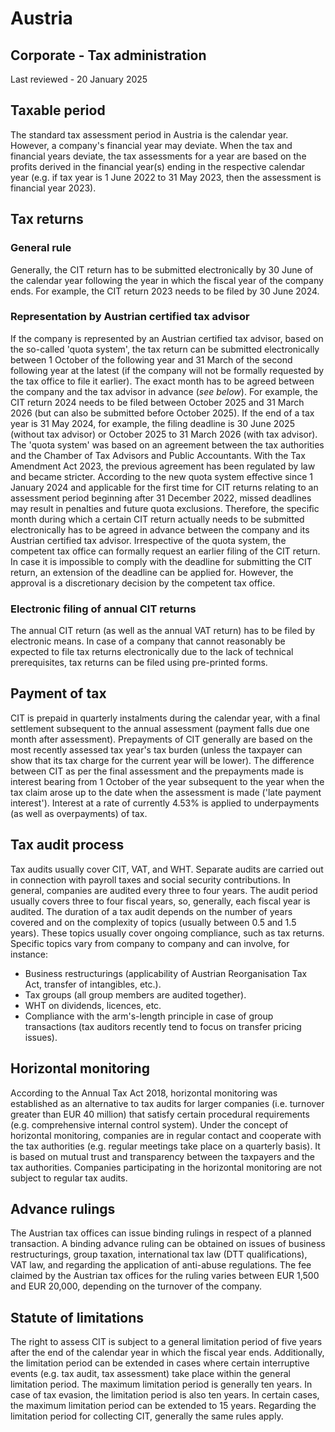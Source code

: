 # Austria
## Corporate - Tax administration
Last reviewed - 20 January 2025
## Taxable period
The standard tax assessment period in Austria is the calendar year. However, a company's financial year may deviate. When the tax and financial years deviate, the tax assessments for a year are based on the profits derived in the financial year(s) ending in the respective calendar year (e.g. if tax year is 1 June 2022 to 31 May 2023, then the assessment is financial year 2023).
## Tax returns
### General rule
Generally, the CIT return has to be submitted electronically by 30 June of the calendar year following the year in which the fiscal year of the company ends. For example, the CIT return 2023 needs to be filed by 30 June 2024.
### Representation by Austrian certified tax advisor
If the company is represented by an Austrian certified tax advisor, based on the so-called 'quota system', the tax return can be submitted electronically between 1 October of the following year and 31 March of the second following year at the latest (if the company will not be formally requested by the tax office to file it earlier). The exact month has to be agreed between the company and the tax advisor in advance (_see below_).
For example, the CIT return 2024 needs to be filed between October 2025 and 31 March 2026 (but can also be submitted before October 2025). If the end of a tax year is 31 May 2024, for example, the filing deadline is 30 June 2025 (without tax advisor) or October 2025 to 31 March 2026 (with tax advisor).
The 'quota system' was based on an agreement between the tax authorities and the Chamber of Tax Advisors and Public Accountants. With the Tax Amendment Act 2023, the previous agreement has been regulated by law and became stricter. According to the new quota system effective since 1 January 2024 and applicable for the first time for CIT returns relating to an assessment period beginning after 31 December 2022, missed deadlines may result in penalties and future quota exclusions. Therefore, the specific month during which a certain CIT return actually needs to be submitted electronically has to be agreed in advance between the company and its Austrian certified tax advisor.
Irrespective of the quota system, the competent tax office can formally request an earlier filing of the CIT return.
In case it is impossible to comply with the deadline for submitting the CIT return, an extension of the deadline can be applied for. However, the approval is a discretionary decision by the competent tax office.
### Electronic filing of annual CIT returns
The annual CIT return (as well as the annual VAT return) has to be filed by electronic means. In case of a company that cannot reasonably be expected to file tax returns electronically due to the lack of technical prerequisites, tax returns can be filed using pre-printed forms.
## Payment of tax
CIT is prepaid in quarterly instalments during the calendar year, with a final settlement subsequent to the annual assessment (payment falls due one month after assessment). Prepayments of CIT generally are based on the most recently assessed tax year's tax burden (unless the taxpayer can show that its tax charge for the current year will be lower).
The difference between CIT as per the final assessment and the prepayments made is interest bearing from 1 October of the year subsequent to the year when the tax claim arose up to the date when the assessment is made ('late payment interest'). Interest at a rate of currently 4.53% is applied to underpayments (as well as overpayments) of tax.
## Tax audit process
Tax audits usually cover CIT, VAT, and WHT. Separate audits are carried out in connection with payroll taxes and social security contributions.
In general, companies are audited every three to four years. The audit period usually covers three to four fiscal years, so, generally, each fiscal year is audited.
The duration of a tax audit depends on the number of years covered and on the complexity of topics (usually between 0.5 and 1.5 years). These topics usually cover ongoing compliance, such as tax returns. Specific topics vary from company to company and can involve, for instance:
  * Business restructurings (applicability of Austrian Reorganisation Tax Act, transfer of intangibles, etc.).
  * Tax groups (all group members are audited together).
  * WHT on dividends, licences, etc.
  * Compliance with the arm's-length principle in case of group transactions (tax auditors recently tend to focus on transfer pricing issues).


## Horizontal monitoring
According to the Annual Tax Act 2018, horizontal monitoring was established as an alternative to tax audits for larger companies (i.e. turnover greater than EUR 40 million) that satisfy certain procedural requirements (e.g. comprehensive internal control system).
Under the concept of horizontal monitoring, companies are in regular contact and cooperate with the tax authorities (e.g. regular meetings take place on a quarterly basis). It is based on mutual trust and transparency between the taxpayers and the tax authorities. Companies participating in the horizontal monitoring are not subject to regular tax audits.
## Advance rulings
The Austrian tax offices can issue binding rulings in respect of a planned transaction. A binding advance ruling can be obtained on issues of business restructurings, group taxation, international tax law (DTT qualifications), VAT law, and regarding the application of anti-abuse regulations.
The fee claimed by the Austrian tax offices for the ruling varies between EUR 1,500 and EUR 20,000, depending on the turnover of the company.
## Statute of limitations
The right to assess CIT is subject to a general limitation period of five years after the end of the calendar year in which the fiscal year ends. Additionally, the limitation period can be extended in cases where certain interruptive events (e.g. tax audit, tax assessment) take place within the general limitation period. The maximum limitation period is generally ten years.
In case of tax evasion, the limitation period is also ten years.
In certain cases, the maximum limitation period can be extended to 15 years.
Regarding the limitation period for collecting CIT, generally the same rules apply.
